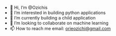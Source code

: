 - 👋 Hi, I’m @Ozichis
- 👀 I’m interested in building python applications
- 🌱 I’m currently building a child application
- 💞️ I’m looking to collaborate on machine learning
- 📫 How to reach me email: orieozichi@gmail.com

<!---
Ozichis/Ozichis is a ✨ special ✨ repository because its `README.md` (this file) appears on your GitHub profile.
You can click the Preview link to take a look at your changes.
--->

